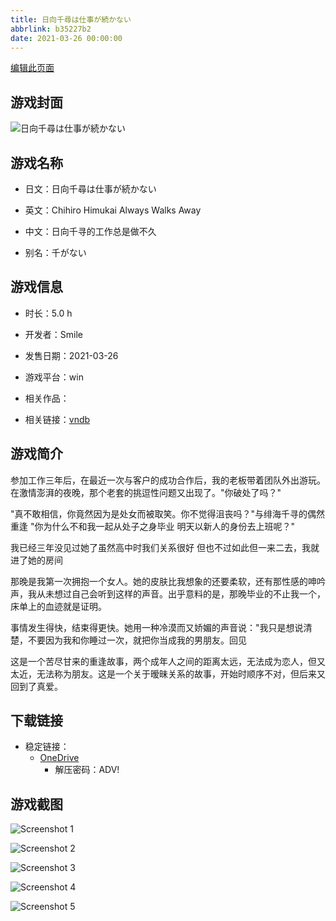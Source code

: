 ```yaml
---
title: 日向千尋は仕事が続かない
abbrlink: b35227b2
date: 2021-03-26 00:00:00
---
```

[编辑此页面](https://github.com/ACG-3/ADV3-source/blob/main/source/_posts/games/%E6%97%A5%E5%90%91%E5%8D%83%E5%B0%8B%E3%81%AF%E4%BB%95%E4%BA%8B%E3%81%8C%E7%B6%9A%E3%81%8B%E3%81%AA%E3%81%84.md)

## 游戏封面

![日向千尋は仕事が続かない](https://pan.timero.xyz/onedrive/img_lib_001/%E6%97%A5%E5%90%91%E5%8D%83%E5%B0%8B%E3%81%AF%E4%BB%95%E4%BA%8B%E3%81%8C%E7%B6%9A%E3%81%8B%E3%81%AA%E3%81%84_cover.avif)


## 游戏名称

- 日文：日向千尋は仕事が続かない
- 英文：Chihiro Himukai Always Walks Away
- 中文：日向千寻的工作总是做不久

- 别名：千がない


## 游戏信息

- 时长：5.0 h
- 开发者：Smile
- 发售日期：2021-03-26
- 游戏平台：win
- 相关作品：

- 相关链接：[vndb](https://vndb.org/v30118)


## 游戏简介

参加工作三年后，在最近一次与客户的成功合作后，我的老板带着团队外出游玩。在激情澎湃的夜晚，那个老套的挑逗性问题又出现了。"你破处了吗？"

"真不敢相信，你竟然因为是处女而被取笑。你不觉得沮丧吗？"与绯海千寻的偶然重逢
"你为什么不和我一起从处子之身毕业 明天以新人的身份去上班呢？"

我已经三年没见过她了虽然高中时我们关系很好 但也不过如此但一来二去，我就进了她的房间

那晚是我第一次拥抱一个女人。她的皮肤比我想象的还要柔软，还有那性感的呻吟声，我从未想过自己会听到这样的声音。出乎意料的是，那晚毕业的不止我一个，床单上的血迹就是证明。

事情发生得快，结束得更快。她用一种冷漠而又娇媚的声音说："我只是想说清楚，不要因为我和你睡过一次，就把你当成我的男朋友。回见

这是一个苦尽甘来的重逢故事，两个成年人之间的距离太远，无法成为恋人，但又太近，无法称为朋友。这是一个关于暧昧关系的故事，开始时顺序不对，但后来又回到了真爱。




## 下载链接

- 稳定链接：
    - [OneDrive](https://pan.timero.xyz/onedrive/adv_lib_001/%E6%97%A5%E5%90%91%E5%8D%83%E5%B0%8B%E3%81%AF%E4%BB%95%E4%BA%8B%E3%81%8C%E7%B6%9A%E3%81%8B%E3%81%AA%E3%81%84)
        - 解压密码：ADV!



## 游戏截图


![Screenshot 1](https://pan.timero.xyz/onedrive/img_lib_001/%E6%97%A5%E5%90%91%E5%8D%83%E5%B0%8B%E3%81%AF%E4%BB%95%E4%BA%8B%E3%81%8C%E7%B6%9A%E3%81%8B%E3%81%AA%E3%81%84_Screenshot_1.avif)

![Screenshot 2](https://pan.timero.xyz/onedrive/img_lib_001/%E6%97%A5%E5%90%91%E5%8D%83%E5%B0%8B%E3%81%AF%E4%BB%95%E4%BA%8B%E3%81%8C%E7%B6%9A%E3%81%8B%E3%81%AA%E3%81%84_Screenshot_2.avif)

![Screenshot 3](https://pan.timero.xyz/onedrive/img_lib_001/%E6%97%A5%E5%90%91%E5%8D%83%E5%B0%8B%E3%81%AF%E4%BB%95%E4%BA%8B%E3%81%8C%E7%B6%9A%E3%81%8B%E3%81%AA%E3%81%84_Screenshot_3.avif)

![Screenshot 4](https://pan.timero.xyz/onedrive/img_lib_001/%E6%97%A5%E5%90%91%E5%8D%83%E5%B0%8B%E3%81%AF%E4%BB%95%E4%BA%8B%E3%81%8C%E7%B6%9A%E3%81%8B%E3%81%AA%E3%81%84_Screenshot_4.avif)

![Screenshot 5](https://pan.timero.xyz/onedrive/img_lib_001/%E6%97%A5%E5%90%91%E5%8D%83%E5%B0%8B%E3%81%AF%E4%BB%95%E4%BA%8B%E3%81%8C%E7%B6%9A%E3%81%8B%E3%81%AA%E3%81%84_Screenshot_5.avif)

